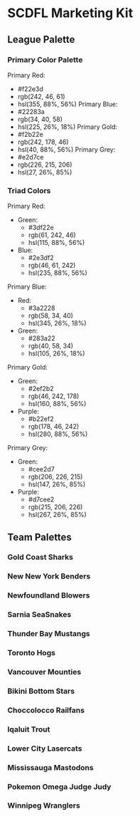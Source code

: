 # SCDFL Marketing Kit

## League Palette

### Primary Color Palette
Primary Red:
- #f22e3d
- rgb(242, 46, 61)
- hsl(355, 88%, 56%)
Primary Blue:
- #22283a
- rgb(34, 40, 58)
- hsl(225, 26%, 18%)
Primary Gold:
- #f2b22e
- rgb(242, 178, 46)
- hsl(40, 88%, 56%)
Primary Grey:
- #e2d7ce
- rgb(226, 215, 206)
- hsl(27, 26%, 85%)

### Triad Colors
Primary Red:
- Green:
  - #3df22e
  - rgb(61, 242, 46)
  - hsl(115, 88%, 56%)
- Blue:
  - #2e3df2
  - rgb(46, 61, 242)
  - hsl(235, 88%, 56%)

Primary Blue:
- Red:
  - #3a2228
  - rgb(58, 34, 40)
  - hsl(345, 26%, 18%)
- Green:
  - #283a22
  - rgb(40, 58, 34)
  - hsl(105, 26%, 18%)

Primary Gold:
- Green:
  - #2ef2b2
  - rgb(46, 242, 178)
  - hsl(160, 88%, 56%)
- Purple:
  - #b22ef2
  - rgb(178, 46, 242)
  - hsl(280, 88%, 56%)

Primary Grey:
- Green:
  - #cee2d7
  - rgb(206, 226, 215)
  - hsl(147, 26%, 85%)
- Purple:
  - #d7cee2
  - rgb(215, 206, 226)
  - hsl(267, 26%, 85%)

## Team Palettes

### Gold Coast Sharks

### New New York Benders
### Newfoundland Blowers
### Sarnia SeaSnakes
### Thunder Bay Mustangs
### Toronto Hogs
### Vancouver Mounties

### Bikini Bottom Stars
### Choccolocco Railfans
### Iqaluit Trout
### Lower City Lasercats
### Mississauga Mastodons
### Pokemon Omega Judge Judy
### Winnipeg Wranglers
